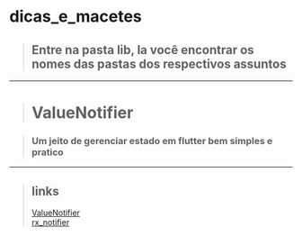 # dicas_e_macetes

>## Entre na pasta lib, la você encontrar os nomes das pastas dos respectivos assuntos
<hr>

># ValueNotifier

>### Um jeito de gerenciar estado em flutter bem simples e pratico

<hr>

>## links
><a href="https://api.flutter.dev/flutter/foundation/ValueNotifier-class.html">ValueNotifier</a><br>
><a href="https://pub.dev/packages/rx_notifier/install">rx_notifier</a>

